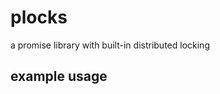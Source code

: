 plocks
======

a promise library with built-in distributed locking

## example usage

```javascript

```
